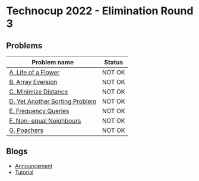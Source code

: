 # Technocup 2022 - Elimination Round 3

## Problems

|Problem name|Status|
|------------|---------|
| [A. Life of a Flower](problems/A._Life_of_a_Flower.md)|NOT OK|
| [B. Array Eversion](problems/B._Array_Eversion.md)|NOT OK|
| [C. Minimize Distance](problems/C._Minimize_Distance.md)|NOT OK|
| [D. Yet Another Sorting Problem](problems/D._Yet_Another_Sorting_Problem.md)|NOT OK|
| [E. Frequency Queries](problems/E._Frequency_Queries.md)|NOT OK|
| [F. Non-equal Neighbours](problems/F._Non-equal_Neighbours.md)|NOT OK|
| [G. Poachers](problems/G._Poachers.md)|NOT OK|
## Blogs

- [Announcement](blogs/Announcement.md)
- [Tutorial](blogs/Tutorial.md)
